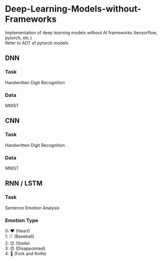 # Deep-Learning-Models-without-Frameworks

Implementation of deep learning models without AI frameworks (tensorflow, pytorch, etc.)<br>
Refer to ADT of pytorch models

## DNN
### Task
Handwritten Digit Recognition
### Data
MNIST

## CNN
### Task
Handwritten Digit Recognition
### Data
MNIST

## RNN / LSTM
### Task
Sentence Emotion Analysis
### Emotion Type
0: ❤️ (Heart) <br>
1: ⚾ (Baseball)<br>
2: 😊 (Smile)<br>
3: 😞 (Disappointed)<br>
4: 🍴 (Fork and Knife)
